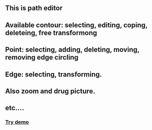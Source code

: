 ## This is path editor

## Available contour: selecting, editing, coping, deleteing, free transformong 
## Point: selecting, adding, deleting, moving, removing edge circling
## Edge: selecting, transforming.
## Also zoom and drug picture.
## etc....
### [Try demo](https://sivkov.github.io/patheditor//)
